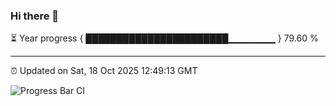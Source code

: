 ### Hi there 👋

⏳ Year progress { ███████████████████████▁▁▁▁▁▁▁ } 79.60 %

---

⏰ Updated on Sat, 18 Oct 2025 12:49:13 GMT

![Progress Bar CI](https://github.com/DhruviPatel157/GitHub-Actions-Demo/workflows/Progress%20Bar%20CI/badge.svg)
